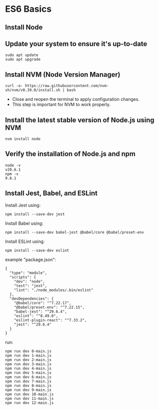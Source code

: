 # ES6 Basics

## Install Node

## Update your system to ensure it's up-to-date
```
sudo apt update
sudo apt upgrade
```

## Install NVM (Node Version Manager)
```
curl -o- https://raw.githubusercontent.com/nvm-sh/nvm/v0.39.0/install.sh | bash
```

* Close and reopen the terminal to apply configuration changes.
* This step is important for NVM to work properly.

## Install the latest stable version of Node.js using NVM
```
nvm install node
```

## Verify the installation of Node.js and npm
```
node -v
v20.6.1
npm -v
9.8.1
```

## Install Jest, Babel, and ESLint
Install Jest using:
```
npm install --save-dev jest
```
Install Babel using:
```
npm install --save-dev babel-jest @babel/core @babel/preset-env
```
Install ESLint using:
```
npm install --save-dev eslint
```

example "package.json":
```
{
  "type": "module",
  "scripts": {
    "dev": "node",
    "test": "jest",
    "lint": "./node_modules/.bin/eslint"
  },
  "devDependencies": {
    "@babel/core": "^7.22.17",
    "@babel/preset-env": "^7.22.15",
    "babel-jest": "^29.6.4",
    "eslint": "^8.49.0",
    "eslint-plugin-react": "^7.33.2",
    "jest": "^29.6.4"
  }
}
```

run:
```
npm run dev 0-main.js
npm run dev 1-main.js
npm run dev 2-main.js
npm run dev 3-main.js
npm run dev 4-main.js
npm run dev 5-main.js 
npm run dev 6-main.js 
npm run dev 7-main.js
npm run dev 8-main.js 
npm run dev 9-main.js
npm run dev 10-main.js 
npm run dev 11-main.js
npm run dev 12-main.js 
```